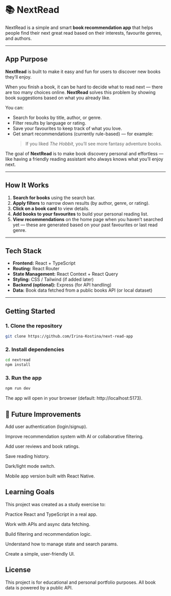 # 📚 NextRead

NextRead is a simple and smart **book recommendation app** that helps people find their next great read based on their interests, favourite genres, and authors.

---

## App Purpose

**NextRead** is built to make it easy and fun for users to discover new books they’ll enjoy.

When you finish a book, it can be hard to decide what to read next — there are too many choices online. **NextRead** solves this problem by showing book suggestions based on what you already like.

You can:

- Search for books by title, author, or genre.
- Filter results by language or rating.
- Save your favourites to keep track of what you love.
- Get smart recommendations (currently rule-based) — for example:
  > If you liked _The Hobbit_, you’ll see more fantasy adventure books.

The goal of **NextRead** is to make book discovery personal and effortless — like having a friendly reading assistant who always knows what you’ll enjoy next.

---

## How It Works

1. **Search for books** using the search bar.
2. **Apply filters** to narrow down results (by author, genre, or rating).
3. **Click on a book card** to view details.
4. **Add books to your favourites** to build your personal reading list.
5. **View recommendations** on the home page when you haven’t searched yet — these are generated based on your past favourites or last read genre.

---

## Tech Stack

- **Frontend:** React + TypeScript
- **Routing:** React Router
- **State Management:** React Context + React Query
- **Styling:** CSS / Tailwind (if added later)
- **Backend (optional):** Express (for API handling)
- **Data:** Book data fetched from a public books API (or local dataset)

---

## Getting Started

### 1. Clone the repository

```bash
git clone https://github.com/Irina-Kostina/next-read-app
```

### 2. Install dependencies

```bash
cd nextread
npm install
```

### 3. Run the app

```bash
npm run dev
```

The app will open in your browser (default: http://localhost:5173).

## 🔮 Future Improvements

Add user authentication (login/signup).

Improve recommendation system with AI or collaborative filtering.

Add user reviews and book ratings.

Save reading history.

Dark/light mode switch.

Mobile app version built with React Native.

## Learning Goals

This project was created as a study exercise to:

Practice React and TypeScript in a real app.

Work with APIs and async data fetching.

Build filtering and recommendation logic.

Understand how to manage state and search params.

Create a simple, user-friendly UI.

## License

This project is for educational and personal portfolio purposes.
All book data is powered by a public API.
